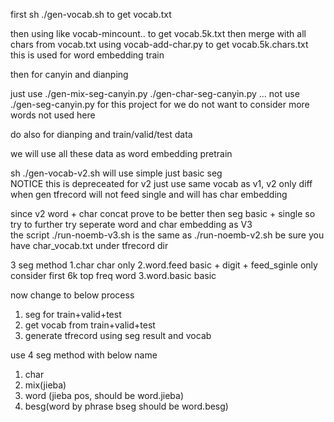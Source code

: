 first sh ./gen-vocab.sh to get vocab.txt

then using like vocab-mincount.. to get vocab.5k.txt 
then merge with all chars from vocab.txt using vocab-add-char.py to get vocab.5k.chars.txt this is used for word embedding train  

then for canyin and dianping

just use ./gen-mix-seg-canyin.py  ./gen-char-seg-canyin.py ...
not use ./gen-seg-canyin.py for this project for we do not want to consider more words not used here  

do also for dianping and train/valid/test data  

we will use all these data as word embedding pretrain   

sh ./gen-vocab-v2.sh will use simple just basic seg   
NOTICE this is depreceated for v2
just use same vocab as v1, v2 only diff when gen tfrecord will not feed single and will has char embedding   

since v2 word + char concat prove to be better then seg basic + single so try to further try seperate word and char embedding as V3  
the script ./run-noemb-v3.sh is the same as ./run-noemb-v2.sh be sure you have char_vocab.txt under tfrecord dir    


3 seg method
1.char  char only 
2.word.feed  basic + digit + feed_sginle  only consider first 6k top freq word 
3.word.basic  basic  


now change to below process

1. seg for train+valid+test   
2. get vocab from train+valid+test   
3. generate tfrecord using seg result and vocab   

use 4 seg method with below name  
1. char  
2. mix(jieba)
3. word (jieba pos, should be word.jieba)  
4. besg(word by phrase bseg should be word.besg)

